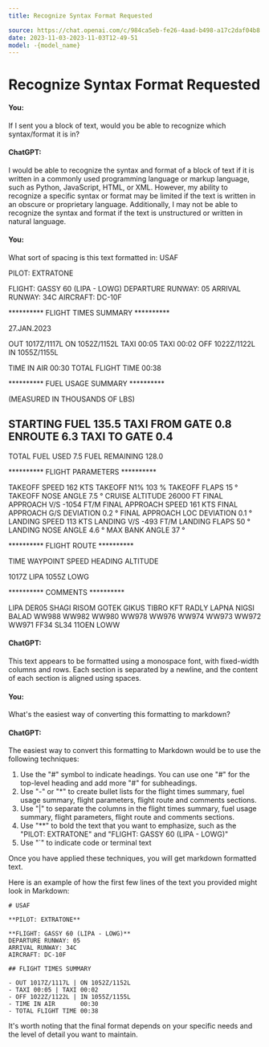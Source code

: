 ```yaml
---
title: Recognize Syntax Format Requested

source: https://chat.openai.com/c/984ca5eb-fe26-4aad-b498-a17c2daf04b8
date: 2023-11-03-2023-11-03T12-49-51
model: -{model_name}
---
```


# Recognize Syntax Format Requested


#### You:
If I sent you a block of text, would you be able to recognize which syntax/format it is in?

#### ChatGPT:
I would be able to recognize the syntax and format of a block of text if it is written in a commonly used programming language or markup language, such as Python, JavaScript, HTML, or XML. However, my ability to recognize a specific syntax or format may be limited if the text is written in an obscure or proprietary language. Additionally, I may not be able to recognize the syntax and format if the text is unstructured or written in natural language.


#### You:
What sort of spacing is this text formatted in:
USAF

PILOT: EXTRATONE

FLIGHT:             GASSY 60 (LIPA - LOWG)
DEPARTURE RUNWAY:   05
ARRIVAL RUNWAY:     34C
AIRCRAFT:           DC-10F

********** FLIGHT TIMES SUMMARY **********

27.JAN.2023

OUT 1017Z/1117L             ON 1052Z/1152L
    TAXI 00:05                 TAXI 00:02
OFF 1022Z/1122L             IN 1055Z/1155L

TIME IN AIR       00:30
TOTAL FLIGHT TIME 00:38

**********  FUEL USAGE SUMMARY  **********

(MEASURED IN THOUSANDS OF LBS)

STARTING FUEL                   135.5
TAXI FROM GATE                    0.8
ENROUTE                           6.3
TAXI TO GATE                      0.4
----
TOTAL FUEL USED                   7.5
FUEL REMAINING                  128.0


**********  FLIGHT PARAMETERS   **********

TAKEOFF SPEED                     162 KTS
TAKEOFF N1%                       103 %
TAKEOFF FLAPS                      15 °
TAKEOFF NOSE ANGLE                7.5 °
CRUISE ALTITUDE                 26000 FT
FINAL APPROACH V/S              -1054 FT/M
FINAL APPROACH SPEED              161 KTS
FINAL APPROACH G/S DEVIATION      0.2 °
FINAL APPROACH LOC DEVIATION      0.1 °
LANDING SPEED                     113 KTS
LANDING V/S                      -493 FT/M
LANDING FLAPS                      50 °
LANDING NOSE ANGLE                4.6 °
MAX BANK ANGLE                     37 °

**********     FLIGHT ROUTE     **********

TIME    WAYPOINT    SPEED     HEADING      ALTITUDE

1017Z   LIPA
1055Z   LOWG

**********       COMMENTS       **********

LIPA DER05 SHAGI RISOM GOTEK GIKUS TIBRO KFT RADLY LAPNA NIGSI BALAD WW988 WW982 WW980 WW978 WW976 WW974 WW973 WW972 WW971 FF34 SL34 11OEN LOWW


#### ChatGPT:
This text appears to be formatted using a monospace font, with fixed-width columns and rows. Each section is separated by a newline, and the content of each section is aligned using spaces.


#### You:
What's the easiest way of converting this formatting to markdown?

#### ChatGPT:
The easiest way to convert this formatting to Markdown would be to use the following techniques:

1. Use the "#" symbol to indicate headings. You can use one "#" for the top-level heading and add more "#" for subheadings.
2. Use "-" or "\*" to create bullet lists for the flight times summary, fuel usage summary, flight parameters, flight route and comments sections.
3. Use "|" to separate the columns in the flight times summary, fuel usage summary, flight parameters, flight route and comments sections.
4. Use "\*\*" to bold the text that you want to emphasize, such as the "PILOT: EXTRATONE" and "FLIGHT: GASSY 60 (LIPA - LOWG)"
5. Use "\`" to indicate code or terminal text

Once you have applied these techniques, you will get markdown formatted text.

Here is an example of how the first few lines of the text you provided might look in Markdown:

```
# USAF

**PILOT: EXTRATONE**

**FLIGHT: GASSY 60 (LIPA - LOWG)**
DEPARTURE RUNWAY: 05
ARRIVAL RUNWAY: 34C
AIRCRAFT: DC-10F

## FLIGHT TIMES SUMMARY

- OUT 1017Z/1117L | ON 1052Z/1152L
- TAXI 00:05 | TAXI 00:02
- OFF 1022Z/1122L | IN 1055Z/1155L
- TIME IN AIR       00:30
- TOTAL FLIGHT TIME 00:38
```

It's worth noting that the final format depends on your specific needs and the level of detail you want to maintain.
